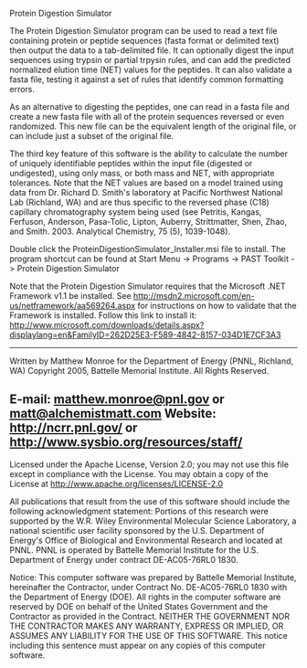 Protein Digestion Simulator

The Protein Digestion Simulator program can be used to read a text file containing 
protein or peptide sequences (fasta format or delimited text) then output the 
data to a tab-delimited file.  It can optionally digest the input sequences 
using trypsin or partial trpysin rules, and can add the predicted normalized 
elution time (NET) values for the peptides.  It can also validate a fasta file, 
testing it against a set of rules that identify common formatting errors.

As an alternative to digesting the peptides, one can read in a fasta file and
create a new fasta file with all of the protein sequences reversed or even
randomized.  This new file can be the equivalent length of the original file,
or can include just a subset of the original file.

The third key feature of this software is the ability to calculate the number 
of uniquely identifiable peptides within the input file (digested or undigested),
using only mass, or both mass and NET, with appropriate tolerances.  Note that the 
NET values are based on a model trained using data from Dr. Richard D. Smith's
laboratory at Pacific Northwest National Lab (Richland, WA) and are thus specific
to the reversed phase (C18) capillary chromatography system being used (see 
Petritis, Kangas, Ferfuson, Anderson, Pasa-Tolic, Lipton, Auberry, Strittmatter, 
Shen, Zhao, and Smith. 2003. Analytical Chemistry, 75 (5), 1039-1048).

Double click the ProteinDigestionSimulator_Installer.msi file to install.
The program shortcut can be found at Start Menu -> Programs -> PAST Toolkit -> Protein Digestion Simulator

Note that the Protein Digestion Simulator requires that the Microsoft .NET Framework v1.1 
be installed. See http://msdn2.microsoft.com/en-us/netframework/aa569264.aspx 
for instructions on how to validate that the Framework is installed.  Follow 
this link to install it: http://www.microsoft.com/downloads/details.aspx?displaylang=en&FamilyID=262D25E3-F589-4842-8157-034D1E7CF3A3

-------------------------------------------------------------------------------
Written by Matthew Monroe for the Department of Energy (PNNL, Richland, WA)
Copyright 2005, Battelle Memorial Institute.  All Rights Reserved.

E-mail: matthew.monroe@pnl.gov or matt@alchemistmatt.com
Website: http://ncrr.pnl.gov/ or http://www.sysbio.org/resources/staff/
-------------------------------------------------------------------------------

Licensed under the Apache License, Version 2.0; you may not use this file except 
in compliance with the License.  You may obtain a copy of the License at 
http://www.apache.org/licenses/LICENSE-2.0

All publications that result from the use of this software should include 
the following acknowledgment statement:
 Portions of this research were supported by the W.R. Wiley Environmental 
 Molecular Science Laboratory, a national scientific user facility sponsored 
 by the U.S. Department of Energy's Office of Biological and Environmental 
 Research and located at PNNL.  PNNL is operated by Battelle Memorial Institute 
 for the U.S. Department of Energy under contract DE-AC05-76RL0 1830.

Notice: This computer software was prepared by Battelle Memorial Institute, 
hereinafter the Contractor, under Contract No. DE-AC05-76RL0 1830 with the 
Department of Energy (DOE).  All rights in the computer software are reserved 
by DOE on behalf of the United States Government and the Contractor as 
provided in the Contract.  NEITHER THE GOVERNMENT NOR THE CONTRACTOR MAKES ANY 
WARRANTY, EXPRESS OR IMPLIED, OR ASSUMES ANY LIABILITY FOR THE USE OF THIS 
SOFTWARE.  This notice including this sentence must appear on any copies of 
this computer software.
